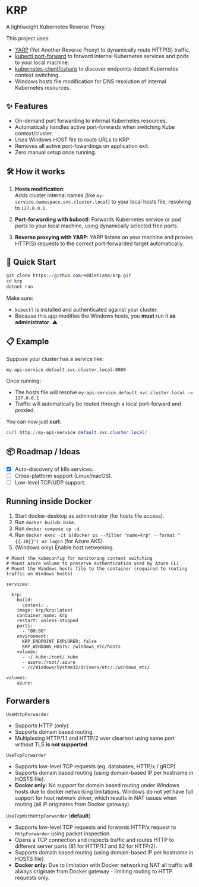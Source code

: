 # KRP

A lightweight Kubernetes Reverse Proxy.

This project uses:
- [YARP](https://github.com/dotnet/yarp/) (Yet Another Reverse Proxy) to dynamically route HTTP(S) traffic.
- [kubectl port-forward](https://kubernetes.io/docs/reference/kubectl/generated/kubectl_port-forward/) to forward internal Kubernetes services and pods to your local machine.
- [kubernetes-client/csharp](https://github.com/kubernetes-client/csharp) to discover endpoints detect Kubernetes context switching.
- Windows hosts file modification for DNS resolution of internal Kubernetes resources.

## ✨ Features
- On-demand port forwarding to internal Kubernetes resources.
- Automatically handles active port-forwards when switching Kube context/cluster.
- Uses Windows HOST file to route URLs to KRP.
- Removes all active port-fowardings on application exit.
- Zero manual setup once running.

## 🛠 How it works

1. **Hosts modification**:  
   Adds cluster internal names (like `my-service.namespace.svc.cluster.local`) to your local hosts file, resolving to `127.0.0.1`.

2. **Port-forwarding with kubectl**: 
   Forwards Kubernetes service or pod ports to your local machine, using dynamically selected free ports.

3. **Reverse proxying with YARP**: 
   YARP listens on your machine and proxies HTTP(S) requests to the correct port-forwarded target automatically.

## 🚀 Quick Start

```powershell
git clone https://github.com/eddietisma/krp.git
cd krp
dotnet run
```

Make sure:
- `kubectl` is installed and authenticated against your cluster.
- Because this app modifies the Windows hosts, you **must** run it **as administrator**. ⚠️

## 📋 Example

Suppose your cluster has a service like:

```
my-api-service.default.svc.cluster.local:8080
```

Once running:
- The hosts file will resolve `my-api-service.default.svc.cluster.local -> 127.0.0.1`
- Traffic will automatically be routed through a local port-forward and proxied.

You can now just **curl**:

```powershell
curl http://my-api-service.default.svc.cluster.local/
```

## 📦 Roadmap / Ideas
- [x] Auto-discovery of k8s services.
- [ ] Cross-platform support (Linux/macOS).
- [ ] Low-level TCP/UDP support.

## Running inside Docker
1. Start docker-desktop as administrator (for hosts file access).
1. Run `docker buildx bake`.
1. Run `docker compose up -d`.
1. Run `docker exec -it $(docker ps --filter "name=krp" --format "{{.ID}}") az login` (for Azure AKS).
1. (Windows only) Enable host networking.

```
# Mount the kubeconfig for monitoring context switching
# Mount azure volume to preserve authentication used by Azure CLI
# Mount the Windows hosts file to the container (required to routing traffic on Windows hosts)

services:

  krp:
    build:
      context: .
    image: krp/krp:latest
    container_name: krp
    restart: unless-stopped
    ports:
      - "80:80"
    environment:
      KRP_ENDPOINT_EXPLORER: false
      KRP_WINDOWS_HOSTS: /windows_etc/hosts
    volumes:
      - ~/.kube:/root/.kube
      - azure:/root/.azure 
      - /c/Windows/System32/drivers/etc/:/windows_etc/ 

volumes:
    azure:
```

## Forwarders

`UseHttpForwarder`
- Supports HTTP (only).
- Supports domain based routing.
- Multiplexing HTTP/1.1 and HTTP/2 over cleartext using same port without TLS **is not supported**.

`UseTcpForwarder`
- Supports low-level TCP requests (eg. databases, HTTP/x / gRCP).
- Supports domain based routing (using domain-based IP per hostname in HOSTS file).
- **Docker only:** No support for domain based routing under Windows hosts due to docker networking limitations. Windows do not yet have full support for host network driver, which results in NAT issues when routing (all IP originates from Docker gateway).

`UseTcpWithHttpForwarder` (**default**)
- Supports low-level TCP requests and forwards HTTP/x request to `HttpForwarder` using packet inspection.
- Opens a TCP connection and inspects traffic and routes HTTP to different server ports (81 for HTTP/1.1 and 82 for HTTP/2).
- Supports domain based routing (using domain-based IP per hostname in HOSTS file)
- **Docker only:** Due to limitation with Docker networking NAT all traffic will always originate from Docker gateway - limiting routing to HTTP requests only.
